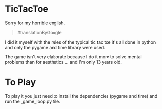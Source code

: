 # TicTacToe
 Sorry for my horrible english.
 
 > #translationByGoogle

 I did it myself with the rules of the typical tic tac toe it's all done in python and only the pygame and time library were used.
 
 The game isn't very elaborate because I do it more to solve mental problems than for aesthetics ... and I'm only 13 years old.
 
 
 #  To Play
 
To play it you just need to install the dependencies (pygame and time) and run the _game_loop.py file.


